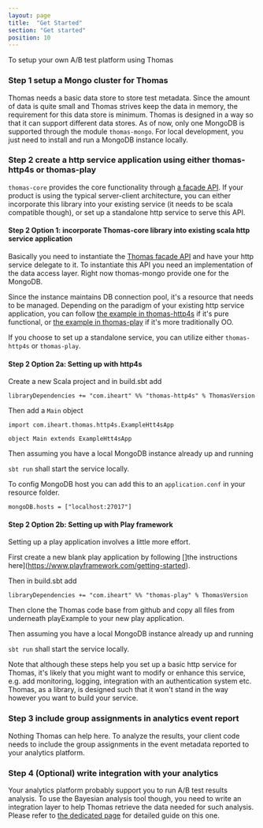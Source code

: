 ```yaml
---
layout: page
title:  "Get Started"
section: "Get started"
position: 10
---
```



To setup your own A/B test platform using Thomas

### Step 1 setup a Mongo cluster for Thomas

Thomas needs a basic data store to store test metadata. Since the amount of data is quite small and Thomas strives keep the data in memory, the requirement for this data store is minimum. Thomas is designed in a way so that it can support different data stores. As of now, only one MongoDB is supported through the module `thomas-mongo`. For local development, you just need to install and run a MongoDB instance locally.  

### Step 2 create a http service application using either thomas-http4s or thomas-play

`thomas-core` provides the core functionality through [a facade API](https://iheartradio.github.io/thomas/api/com/iheart/thomas/API.html). If your product is using the typical server-client architecture, you can either incorporate this library into your existing service (it needs to be scala compatible though), or set up a standalone http service to serve this API. 

#### Step 2 Option 1: incorporate Thomas-core library into existing scala http service application

Basically you need to instantiate the [Thomas facade API](https://iheartradio.github.io/thomas/api/com/iheart/thomas/API.html) and have your http service delegate to it. To instantiate this API you need an implementation of the data access layer. Right now thomas-mongo provide one for the MongoDB. 

Since the instance maintains DB connection pool, it's a resource that needs to be managed. Depending on the paradigm of your existing http service application, you can follow [the example in thomas-http4s](https://iheartradio.github.io/thomas/api/com/iheart/thomas/http4s/AbtestService$.html) if it's pure functional, or [the example in thomas-play](https://iheartradio.github.io/thomas/api/com/iheart/thomas/play/APIProvider.html) if it's more traditionally OO.  


If you choose to set up a standalone service, you can utilize either `thomas-http4s` or `thomas-play`.
 
#### Step 2 Option 2a: Setting up with http4s

Create a new Scala project and in build.sbt add

```
libraryDependencies += "com.iheart" %% "thomas-http4s" % ThomasVersion
``` 
Then add a `Main` object 

```tut:silent
import com.iheart.thomas.http4s.ExampleHtt4sApp

object Main extends ExampleHtt4sApp 

```

Then assuming you have a local MongoDB instance already up and running
 
`sbt run` shall start the service locally.  
  
To config MongoDB host you can add this to an `application.conf` in your resource folder.
```
mongoDB.hosts = ["localhost:27017"]
```


#### Step 2 Option 2b: Setting up with Play framework

Setting up a play application involves a little more effort. 

First create a new blank play application by following []the instructions here](https://www.playframework.com/getting-started). 

Then in build.sbt add

```
libraryDependencies += "com.iheart" %% "thomas-play" % ThomasVersion
```

Then clone the Thomas code base from github and copy all files from underneath playExample to your new play application. 

Then assuming you have a local MongoDB instance already up and running

`sbt run` shall start the service locally. 
 

Note that although these steps help you set up a basic http service for Thomas, it's likely that you might want to modify or enhance this service, e.g. add monitoring, logging, integration with an authentication system etc. Thomas, as a library, is designed such that it won't stand in the way however you want to build your service. 

### Step 3 include group assignments in analytics event report

Nothing Thomas can help here. To analyze the results, your client code needs to include the group assignments in the event metadata reported to your analytics platform. 


### Step 4 (Optional) write integration with your analytics
 
Your analytics platform probably support you to run A/B test results analysis. To use the Bayesian analysis tool though, you need to write 
an integration layer to help Thomas retrieve the data needed for such analysis. Please refer to [the dedicated page](bayesian.html) for detailed guide on this one. 

